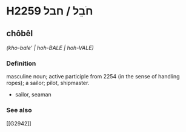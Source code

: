 # H2259 חֹבֵל / חבל

## chôbêl

_(kho-bale' | hoh-BALE | hoh-VALE)_

### Definition

masculine noun; active participle from 2254 (in the sense of handling ropes); a sailor; pilot, shipmaster.

- sailor, seaman
### See also

[[G2942]]

